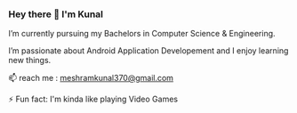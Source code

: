 ### Hey there 👋 I'm Kunal 

I’m currently pursuing my Bachelors in Computer Science & Engineering.

I’m passionate about Android Application Developement and I enjoy learning new things.

 📫 reach me : meshramkunal370@gmail.com 
 
 ⚡ Fun fact: I'm kinda like playing Video Games 
<!--
**kunal370/kunal370** is a ✨ _special_ ✨ repository because its `README.md` (this file) appears on your GitHub profile.

Here are some ideas to get you started:

- 🔭 I’m intrested in Android Application Developement
- 🌱 I’m currently pursuing Engineering | B.Tech.
- 📫 How to reach me: meshramkunal370@gmail.com 
- ⚡ Fun fact: I'm kinda funny 
-->
